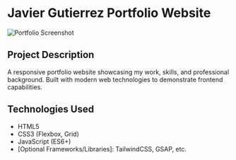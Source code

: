# Javier Gutierrez Portfolio Website

![Portfolio Screenshot](https://github.com/javyg62/Javier-Gutierrez-Portfolio/blob/143709be28b46db1073d91a26014a12449f51c97/images/img1.jpg/300x300)

## Project Description
A responsive portfolio website showcasing my work, skills, and professional background. Built with modern web technologies to demonstrate frontend capabilities.


## Technologies Used
- HTML5
- CSS3 (Flexbox, Grid)
- JavaScript (ES6+)
- [Optional Frameworks/Libraries]: TailwindCSS, GSAP, etc.


